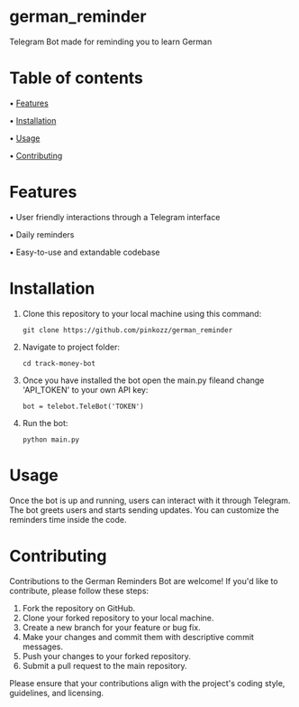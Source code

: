 # german_reminder
Telegram Bot made for reminding you to learn German

# Table of contents
• [Features](https://github.com/pinkozz/german_reminder#features)

• [Installation](https://github.com/pinkozz/german_reminder#installation)

• [Usage](https://github.com/pinkozz/german_reminder#usage)

• [Contributing](https://github.com/pinkozz/german_reminder#contributing)

# Features
• User friendly interactions through a Telegram interface

• Daily reminders

• Easy-to-use and extandable codebase

# Installation
1. Clone this repository to your local machine using this command:
   
   ```shell
   git clone https://github.com/pinkozz/german_reminder
   ```
2. Navigate to project folder:
   
   ```shell
   cd track-money-bot
   ```
3. Once you have installed the bot open the main.py fileand change 'API_TOKEN' to your own API key:
   
   ```shell
   bot = telebot.TeleBot('TOKEN')
   ```

4. Run the bot:

   ```shell
   python main.py
   ```

# Usage
Once the bot is up and running, users can interact with it through Telegram. The bot greets users and starts sending updates. You can customize the reminders time inside the code. 

# Contributing
Contributions to the German Reminders Bot are welcome! If you'd like to contribute, please follow these steps:

1. Fork the repository on GitHub.
2. Clone your forked repository to your local machine.
3. Create a new branch for your feature or bug fix.
4. Make your changes and commit them with descriptive commit messages.
5. Push your changes to your forked repository.
6. Submit a pull request to the main repository.

Please ensure that your contributions align with the project's coding style, guidelines, and licensing.
